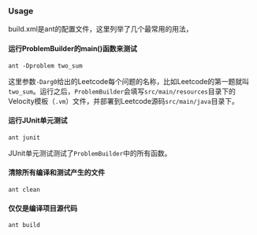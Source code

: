 
### Usage
build.xml是ant的配置文件，这里列举了几个最常用的用法，

#### 运行ProblemBuilder的main()函数来测试
```
ant -Dproblem two_sum
```
这里参数`-Darg0`给出的Leetcode每个问题的名称，比如Leetcode的第一题就叫`two_sum`。运行之后，`ProblemBuilder`会填写`src/main/resources`目录下的Velocity模板（`.vm`）文件，并部署到Leetcode源码`src/main/java`目录下。


#### 运行JUnit单元测试
```
ant junit
```
JUnit单元测试测试了`ProblemBuilder`中的所有函数。


#### 清除所有编译和测试产生的文件
```
ant clean
```

#### 仅仅是编译项目源代码
```
ant build
```

